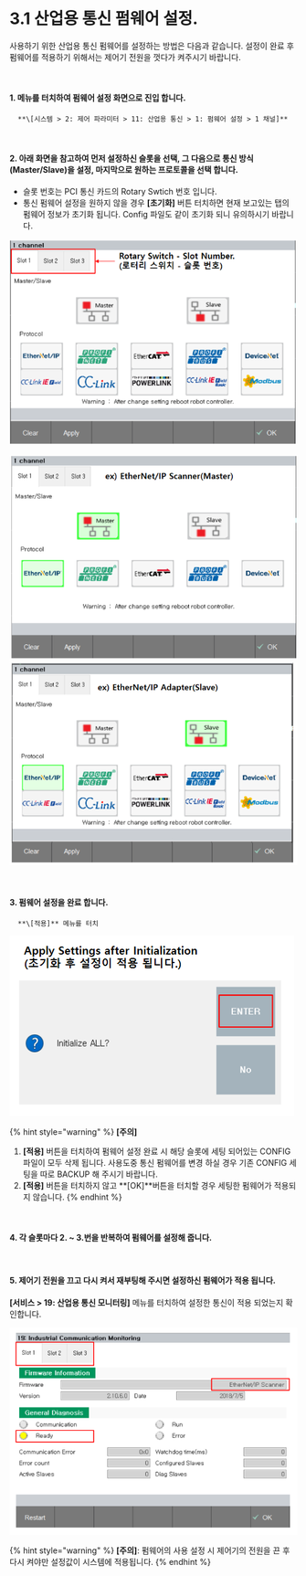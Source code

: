 ﻿# 3.1 산업용 통신 펌웨어 설정.

사용하기 위한 산업용 통신 펌웨어를 설정하는 방법은 다음과 같습니다. 설정이 완료 후 펌웨어를 적용하기 위해서는 제어기 전원을 껏다가 켜주시기 바랍니다.

<br>

#### 1. 메뉴를 터치하여 펌웨어 설정 화면으로 진입 합니다.
      **\[시스템 > 2: 제어 파라미터 > 11: 산업용 통신 > 1: 펌웨어 설정 > 1 채널]** 


<br>

#### 2. 아래 화면을 참고하여 먼저 설정하신 슬롯을 선택, 그 다음으로 통신 방식(Master/Slave)을 설정, 마지막으로 원하는 프로토콜을 선택 합니다.
   * 슬롯 번호는 PCI 통신 카드의 Rotary Swtich 번호 입니다.
   * 통신 펌웨어 설정을 원하지 않을 경우 **\[초기화]** 버튼 터치하면 현재 보고있는 탭의 펌웨어 정보가 초기화 됩니다. Config 파일도 같이 초기화 되니 유의하시기 바랍니다.

![[그림 3.1-1 산업용 통신 설정 화면]](<../_assets/3-Settings-Industrial-Communication/3.1-Setting-Firmware/image_1.png>)

![[그림 3.1-2 산업용 통신 설정 화면(master)]](<../_assets/3-Settings-Industrial-Communication/3.1-Setting-Firmware/image_2.png>) ![[그림 3.1-3 산업용 통신 설정 화면(Slave)]](<../_assets/3-Settings-Industrial-Communication/3.1-Setting-Firmware/image_3.png>)

<br>

#### 3. 펌웨어 설정을 완료 합니다.
      **\[적용]** 메뉴를 터치

![[그림 3.1-4 산업용 통신 설정 화면]](<../_assets/3-Settings-Industrial-Communication/3.1-Setting-Firmware/image_4.png>)

{% hint style="warning" %}
**\[주의]**

1. **\[적용]** 버튼을 터치하여 펌웨어 설정 완료 시 해당 슬롯에 세팅 되어있는 CONFIG 파일이 모두 삭제 됩니다. 사용도중 통신 펌웨어를 변경 하실 경우 기존 CONFIG 세팅을 따로 BACKUP 해 주시기 바랍니다.
2. **\[적용]** 버튼을 터치하지 않고 **\[OK]**버튼을 터치할 경우 세팅한 펌웨어가 적용되지 않습니다.
{% endhint %}

<br>

#### 4. 각 슬롯마다 2. \~ 3.번을 반복하여 펌웨어를 설정해 줍니다.

<br>

#### 5. 제어기 전원을 끄고 다시 켜서 재부팅해 주시면 설정하신 펌웨어가 적용 됩니다.
   **\[서비스 > 19: 산업용 통신 모니터링]** 메뉴를 터치하여 설정한 통신이 적용 되었는지 확인합니다.

![[그림 3.1-5 산업용 통신 설정 화면]](<../_assets/3-Settings-Industrial-Communication/3.1-Setting-Firmware/image_5.png>)



{% hint style="warning" %}
**\[주의]**: 펌웨어의 사용 설정 시 제어기의 전원을 끈 후 다시 켜야만 설정값이 시스템에 적용됩니다.
{% endhint %}
